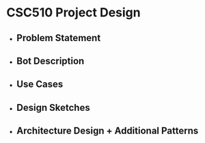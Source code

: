 # CSC510 Project Design

* ## Problem Statement

* ## Bot Description

* ## Use Cases

* ## Design Sketches

* ## Architecture Design + Additional Patterns
